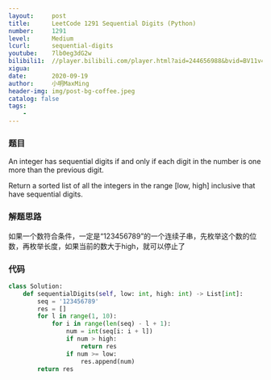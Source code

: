```yaml
---
layout:     post
title:      LeetCode 1291 Sequential Digits (Python)
number:     1291
level:      Medium
lcurl:      sequential-digits
youtube:    7lb0eg3dG2w
bilibili1:  //player.bilibili.com/player.html?aid=244656988&bvid=BV11v411C7so&cid=236837023&page=1
xigua:      
date:       2020-09-19
author:     小明MaxMing
header-img: img/post-bg-coffee.jpeg
catalog: false
tags:
    - 
---
```


### 题目

An integer has sequential digits if and only if each digit in the number is one more than the previous digit.

Return a sorted list of all the integers in the range [low, high] inclusive that have sequential digits.

### 解题思路

如果一个数符合条件，一定是“123456789”的一个连续子串，先枚举这个数的位数，再枚举长度，如果当前的数大于high，就可以停止了

### 代码
```python
class Solution:
    def sequentialDigits(self, low: int, high: int) -> List[int]:
        seq = '123456789'
        res = []
        for l in range(1, 10):
            for i in range(len(seq) - l + 1):
                num = int(seq[i: i + l])
                if num > high:
                    return res
                if num >= low:
                    res.append(num)
        return res
```
